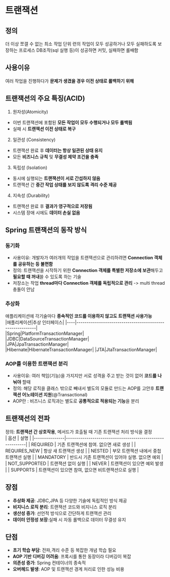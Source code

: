# 트랜잭션
## 정의
더 이상 쪼갤 수 없는 최소 작업 단위
련의 작업이 모두 성공하거나 모두 실패하도록 보장하는 프로세스
DB조작(sql 실행 등)이 성공하면 커밋, 실패하면 롤배함
## 사용이유
여러 작업을 진행하다가 **문제가 생겼을 경우 이전 상태로 롤백하기 위해**
## 트랜잭션의 주요 특징(ACID)
1. 원자성(Atomicity)
- 이번 트랜잭션에 포함된 **모든 작업이 모두 수행되거나 모두 롤백됨**
- 실패 시 **트랜잭션 이전 상태로 복구**
2. 일관성 (Consistency)
- 트랜잭션 완료 후 **데이터는 항상 일관된 상태 유지**
- 모든 **비즈니스 규칙** 및 **무결성 제약 조건을 충족**
3. 독립성 (Isolation)
- 동시에 실행되는 **트랜잭션이 서로 간섭하지 않음**
- 트랜잭션 간 **중간 작업 상태를 보지 않도록 격리 수준 제공**
4. 지속성 (Durability)
- 트랜잭션 완료 후 **결과가 영구적으로 저장됨**
- 시스템 장애 시에도 **데이터 손실 없음**
## Spring 트랜잭션의 동작 방식
### 동기화
- 사용이유: 개발자가 여러개의 작업을 트랜잭션으로 관리하려면 **Connection 객체를 공유하는 등 불편함**
- 정의: 트랜잭션을 시작하기 위한 **Connection 객체를 특별한 저장소에 보관**해두고 **필요할 때 꺼내**쓸 수 있도록 하는 기술  
- 저장소는 작업 **thread마다 Connection 객체를 독립적으로 관리** -> multi thread충돌이 안남
### 추상화
애플리케이션에 각기술마다 **종속적인 코드를 이용하지 않고도 트랜잭션 사용가능**  
|애플리케이션|추상 인터페이스|
|----|----------------------------------------------------------|  
|Spring|PlatformTransactionManager|  
|JDBC|DataSourceTransactionManager|  
|JPA|JpaTransactionManager|  
|Hibernate|HibernateTransactionManager| 
|JTA|JtaTransactionManager|   
### AOP를 이용한 트랜잭션 분리
- 사용이유: 여러 책임(기능)을 가지지만 서로 성격을 주고 받는 것이 없어 **코드를 나눠야** 할때
- 정의: 해당 로직을 클래스 밖으로 빼내서 별도의 모듈로 만드는 AOP를 고안후 **트랜잭션 어노테이션 지원**(@Transactional)
- AOP란 : 비즈니스 로직과는 별도로 **공통적으로 적용되는 기능**을 분리
## 트랜잭션의 전파
정의: **트랜잭션 간 상호작용**, 메서드가 호출될 때 기존 트랜잭션 처리 방식을 결정  
| 옵션          | 설명                                                     |
|---------------|----------------------------------------------------------|
| REQUIRED      | 기존 트랜잭션에 참여. 없으면 새로 생성                   |
| REQUIRES_NEW  | 항상 새 트랜잭션 생성                                    |
| NESTED        | 부모 트랜잭션 내에서 중첩 트랜잭션 실행                  |
| MANDATORY     | 반드시 기존 트랜잭션이 있어야 실행. 없으면 예외          |
| NOT_SUPPORTED | 트랜잭션 없이 실행                                       |
| NEVER         | 트랜잭션이 있으면 예외 발생                              |
| SUPPORTS      | 트랜잭션이 있으면 참여, 없으면 비트랜잭션으로 실행       |

## 장점
- **추상화 제공**: JDBC,JPA 등 다양한 기술에 독립적인 방식 제공
- **비지니스 로직 분리**: 트랜잭션 코드와 비지니스 로직 분리
- **생산성 증가**: 선언적 방식으로 간단하게 트랜잭션 관리
- **데이터 안정성 보장**:실패 시 자동 롤백으로 데이터 무결성 유지
## 단점
- **초기 학습 부담**: 전파,격리 수준 등 복잡한 개념 학습 필요
- **AOP 기반 디버깅 어려움**: 프록시를 통한 동장이라 디버깅이 복잡
- **의존성 증가**: Spring 컨테이너의 종속적
- **오버헤드 발생**: AOP 및 트랜잭션 경계 처리로 인한 성능 비용 